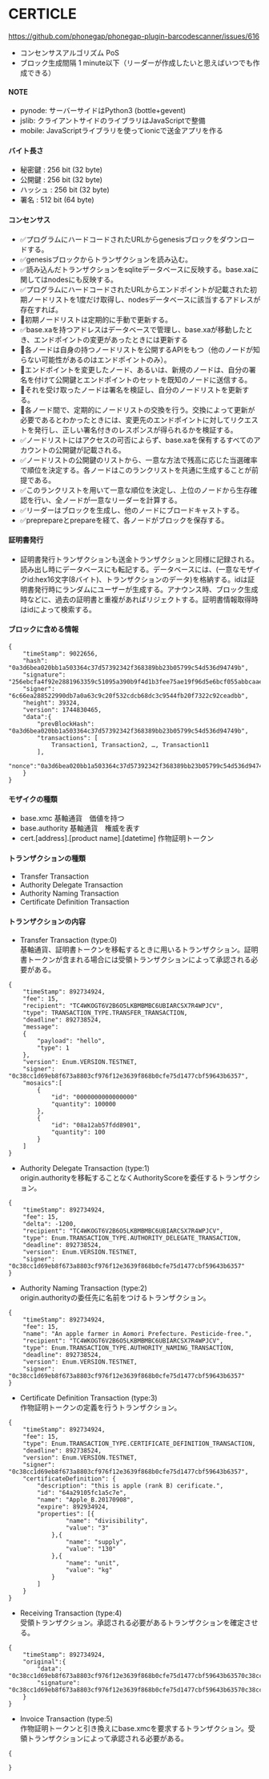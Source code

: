 CERTICLE
========================
https://github.com/phonegap/phonegap-plugin-barcodescanner/issues/616

* コンセンサスアルゴリズム PoS
* ブロック生成間隔 1 minute以下（リーダーが作成したいと思えばいつでも作成できる）

#### NOTE
* pynode: サーバーサイドはPython3 (bottle+gevent)
* jslib: クライアントサイドのライブラリはJavaScriptで整備
* mobile: JavaScriptライブラリを使ってionicで送金アプリを作る

#### バイト長さ

* 秘密鍵   : 256 bit (32 byte)
* 公開鍵   : 256 bit (32 byte)
* ハッシュ : 256 bit (32 byte)
* 署名    : 512 bit (64 byte)

#### コンセンサス
* ✅プログラムにハードコードされたURLからgenesisブロックをダウンロードする。
* ✅genesisブロックからトランザクションを読み込む。
* ✅読み込んだトランザクションをsqliteデータベースに反映する。base.xaに関してはnodesにも反映する。
* ✅プログラムにハードコードされたURLからエンドポイントが記載された初期ノードリストを1度だけ取得し、nodesデータベースに該当するアドレスが存在すれば。
* 🙆初期ノードリストは定期的に手動で更新する。
* ✅base.xaを持つアドレスはデータベースで管理し、base.xaが移動したとき、エンドポイントの変更があったときには更新する
* 🙆各ノードは自身の持つノードリストを公開するAPIをもつ（他のノードが知らない可能性があるのはエンドポイントのみ）。
* 🙆エンドポイントを変更したノード、あるいは、新規のノードは、自分の署名を付けて公開鍵とエンドポイントのセットを既知のノードに送信する。
* 🙆それを受け取ったノードは署名を検証し、自分のノードリストを更新する。
* 🙆各ノード間で、定期的にノードリストの交換を行う。交換によって更新が必要であるとわかったときには、変更先のエンドポイントに対してリクエストを発行し、正しい署名付きのレスポンスが得られるかを検証する。
* ✅ノードリストにはアクセスの可否によらず、base.xaを保有するすべてのアカウントの公開鍵が記載される。
* ✅ノードリストの公開鍵のリストから、一意な方法で残高に応じた当選確率で順位を決定する。各ノードはこのランクリストを共通に生成することが前提である。
* ✅このランクリストを用いて一意な順位を決定し、上位のノードから生存確認を行い、全ノードが一意なリーダーを計算する。
* ✅リーダーはブロックを生成し、他のノードにブロードキャストする。
* ✅preprepareとprepareを経て、各ノードがブロックを保存する。

#### 証明書発行
* 証明書発行トランザクションも送金トランザクションと同様に記録される。読み出し時にデータベースにも転記する。データベースには、(一意なモザイクid:hex16文字(8バイト)、トランザクションのデータ)を格納する。idは証明書発行時にランダムにユーザーが生成する。アナウンス時、ブロック生成時などに、過去の証明書と重複があればリジェクトする。証明書情報取得時はidによって検索する。

#### ブロックに含める情報  
```
{
	"timeStamp": 9022656,
	"hash": "0a3d6bea020bb1a503364c37d57392342f368389bb23b05799c54d536d94749b",
	"signature": "256ebcfa4f92e2881963359c51095a390b9f4d1b3fee75ae19f96d5e6bcf055abbcaae3e55bcc17e6214924e4e6a9ebbe77357236b1a235e944950b851bda804",
	"signer": "6c66ea288522990db7a0a63c9c20f532cdcb68dc3c9544fb20f7322c92ceadbb",
	"height": 39324,
	"version": 1744830465,
	"data":{
		"prevBlockHash": "0a3d6bea020bb1a503364c37d57392342f368389bb23b05799c54d536d94749b",
		"transactions": [
			Transaction1, Transaction2, …, Transaction11
		],
		"nonce":"0a3d6bea020bb1a503364c37d57392342f368389bb23b05799c54d536d94749b"
	}
}
```

#### モザイクの種類
* base.xmc 基軸通貨　価値を持つ
* base.authority 基軸通貨　権威を表す
* cert.[address].[product name].[datetime] 作物証明トークン

#### トランザクションの種類
* Transfer Transaction
* Authority Delegate Transaction
* Authority Naming Transaction
* Certificate Definition Transaction

#### トランザクションの内容
* Transfer Transaction (type:0)  
基軸通貨、証明書トークンを移転するときに用いるトランザクション。証明書トークンが含まれる場合には受領トランザクションによって承認される必要がある。


```
{
	"timeStamp": 892734924,
	"fee": 15,
	"recipient": "TC4WKOGT6V2B6O5LKBMBMBC6UBIARCSX7R4WPJCV",
	"type": TRANSACTION_TYPE.TRANSFER_TRANSACTION,
	"deadline": 892738524,
	"message":
	{
		"payload": "hello",
		"type": 1
	},
	"version": Enum.VERSION.TESTNET,
	"signer": "0c38cc1d69eb8f673a8803cf976f12e3639f868b0cfe75d1477cbf59643b6357",
	"mosaics":[
		{
			"id": "0000000000000000"
			"quantity": 100000
		},
		{
			"id": "08a12ab57fdd8901",
			"quantity": 100
		}
	]
}
```

* Authority Delegate Transaction (type:1)  
origin.authorityを移転することなくAuthorityScoreを委任するトランザクション。

```
{
	"timeStamp": 892734924,
	"fee": 15,
	"delta": -1200,
	"recipient": "TC4WKOGT6V2B6O5LKBMBMBC6UBIARCSX7R4WPJCV",
	"type": Enum.TRANSACTION_TYPE.AUTHORITY_DELEGATE_TRANSACTION,
	"deadline": 892738524,
	"version": Enum.VERSION.TESTNET,
	"signer": "0c38cc1d69eb8f673a8803cf976f12e3639f868b0cfe75d1477cbf59643b6357"
}
```

* Authority Naming Transaction (type:2)  
origin.authorityの委任先に名前をつけるトランザクション。

```
{
	"timeStamp": 892734924,
	"fee": 15,
	"name": "An apple farmer in Aomori Prefecture. Pesticide-free.",
	"recipient": "TC4WKOGT6V2B6O5LKBMBMBC6UBIARCSX7R4WPJCV",
	"type": Enum.TRANSACTION_TYPE.AUTHORITY_NAMING_TRANSACTION,
	"deadline": 892738524,
	"version": Enum.VERSION.TESTNET,
	"signer": "0c38cc1d69eb8f673a8803cf976f12e3639f868b0cfe75d1477cbf59643b6357"
}
```
	
* Certificate Definition Transaction (type:3)  
作物証明トークンの定義を行うトランザクション。

```
{
	"timeStamp": 892734924,
	"fee": 15,
	"type": Enum.TRANSACTION_TYPE.CERTIFICATE_DEFINITION_TRANSACTION,
	"deadline": 892738524,
	"version": Enum.VERSION.TESTNET,
	"signer": "0c38cc1d69eb8f673a8803cf976f12e3639f868b0cfe75d1477cbf59643b6357",
	"certificateDefinition": {
		"description": "this is apple (rank B) cerificate.",
		"id": "64a29105fc1a5c7e",
		"name": "Apple_B.20170908",
		"expire": 892934924,
		"properties": [{
				"name": "divisibility",
				"value": "3"
			},{
				"name": "supply",
				"value": "130"
			},{
				"name": "unit",
				"value": "kg"
			}
		]
	}
}
```
	
* Receiving Transaction (type:4)  
受領トランザクション。承認される必要があるトランザクションを確定させる。

```
{
	"timeStamp": 892734924,
	"original":{
		"data": "0c38cc1d69eb8f673a8803cf976f12e3639f868b0cfe75d1477cbf59643b63570c38cc1d69eb8f673a8803cf976f12e3639f868b00c38cc1d69eb8f673a8803cf976f12e3639f868b0cfe75d1477cbf59643b6357cfe75d1477cbf59643b6357"
		"signature": "0c38cc1d69eb8f673a8803cf976f12e3639f868b0cfe75d1477cbf59643b63570c38cc1d69eb8f673a8803cf976f12e3639f868b0cfe75d1477cbf59643b6357"
	}
}
```
	
* Invoice Transaction (type:5)  
作物証明トークンと引き換えにbase.xmcを要求するトランザクション。受領トランザクションによって承認される必要がある。


```
{
	
}
```